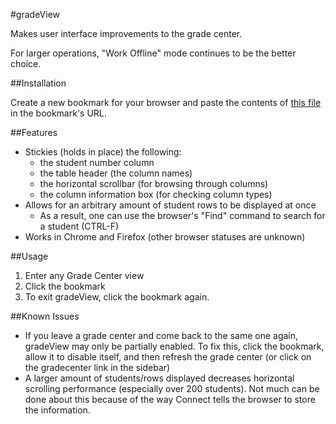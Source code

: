 #gradeView

Makes user interface improvements to the grade center.

For larger operations, "Work Offline" mode continues to be the better choice.

##Installation

Create a new bookmark for your browser and paste the contents of [this file](https://raw.githubusercontent.com/gondek/connect-tools/master/sources/gradeView.bookmark) in the bookmark's URL.

##Features
- Stickies (holds in place) the following:
    - the student number column
    - the table header (the column names)
    - the horizontal scrollbar (for browsing through columns)
    - the column information box (for checking column types)
- Allows for an arbitrary amount of student rows to be displayed at once 
    - As a result, one can use the browser's "Find" command to search for a student (CTRL-F)
- Works in Chrome and Firefox (other browser statuses are unknown)

##Usage
1. Enter any Grade Center view
2. Click the bookmark
3. To exit gradeView, click the bookmark again.

##Known Issues


- If you leave a grade center and come back to the same one again, gradeView may only be partially enabled. To fix this, click the bookmark, allow it to disable itself, and then refresh the grade center (or click on the gradecenter link in the sidebar)
- A larger amount of students/rows displayed decreases horizontal scrolling performance (especially over 200 students). Not much can be done about this because of the way Connect tells the browser to store the information.
